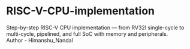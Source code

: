 # RISC-V-CPU-implementation
Step-by-step RISC-V CPU implementation — from RV32I single-cycle to multi-cycle, pipelined, and full SoC with memory and peripherals.
<br>
Author - Himanshu_Nandal
